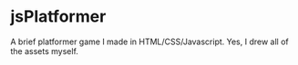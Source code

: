# jsPlatformer
A brief platformer game I made in HTML/CSS/Javascript. Yes, I drew all of the assets myself.
